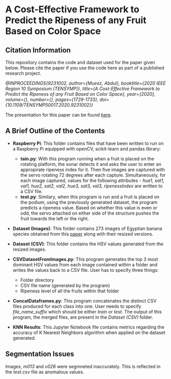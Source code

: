 # A Cost-Effective Framework to Predict the Ripeness of any Fruit Based on Color Space

## Citation Information
This repository contains the code and dataset used for the paper given below. Please cite the paper if you use the code here as part of a published research project. 

*@INPROCEEDINGS{9231002,
  author={Mueez, Abdul},
  booktitle={2020 IEEE Region 10 Symposium (TENSYMP)}, 
  title={A Cost-Effective Framework to Predict the Ripeness of any Fruit Based on Color Space}, 
  year={2020},
  volume={},
  number={},
  pages={1729-1733},
  doi={10.1109/TENSYMP50017.2020.9231002}}*

The presentation for this paper can be found [here](https://youtu.be/TQqIDKwov_Ms).


## A Brief Outline of the Contents

* **Raspberry Pi**: This folder contains files that have been written to run on a Raspberry Pi equipped with openCV, scikit-learn and pandas library:
  * **tain.py**: With this program running when a fruit is placed on the rotating platform, the sonar detects it and asks the user to enter an appropirate ripeness index for it. Then five images are captured with the servo rotating 72 degrees after each capture. Simultaneously, for each image captured, values for the following attributes -	*hue1,	sat1,	val1,	hue2,	sat2,	val2,	hue3,	sat3,	val3,	ripenessIndex* are written to a CSV file.
  * **test.py**: Similary, when this program is run and a fruit is placed on the podium, using the previously generated dataset, the program predicts a ripeness value. Based on whether this value is even or odd, the servo attached on either side of the structure pushes the fruit towards the left or the right.
  

* **Dataset (Images)**: This folder contains 273 images of Egyptian banana species obtained from this [paper](https://link.springer.com/article/10.1007/s13369-018-03695-5) along with their resized versions.

* **Dataset (CSV)**: This folder contains the HSV values generated from the resized images.

* **CSVDatasetFromImages.py**: This program generates the top 3 most dominant HSV values from each image contained within a folder and writes the values back to a CSV file. User has to specify three things:
  * Folder directory
  * CSV file name (generated by the program)
  * Ripeness level of all the fruits within that folder

* **ConcatDataframes.py**: This program concatenates the distinct CSV files produced for each class into one. User needs to specify *file_name_suffix* which should be either *train* or *test*. The output of this program, the merged files, are present in the *Dataset (CSV)* folder.
 
* 	**KNN Results**: This Jupyter Notebook file contains metrics regarding the accuracy of K Nearest Neighbors algorithm when applied on the dataset generated.

## Segmentation Issues
Images, *m013* and *v026* were segmneted inaccurately. This is reflected in the *test.csv* file as anomalous values.
